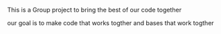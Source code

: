 This is a Group project to bring the best of our code together 

our goal is to make code that works togther and bases that work togther 
